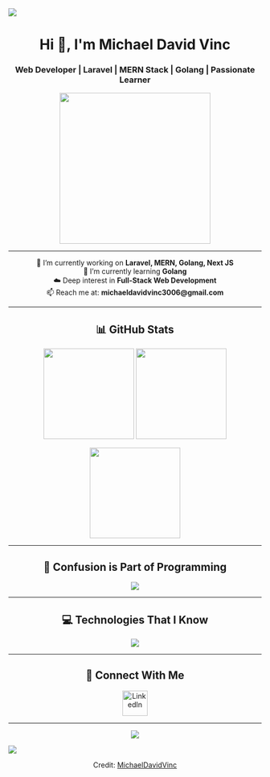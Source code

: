 <!-- Divider Gradient -->
<img src="https://user-images.githubusercontent.com/73097560/115834477-dbab4500-a447-11eb-908a-139a6edaec5c.gif" />

<!-- Heading -->
<h1 align="center">Hi 👋, I'm Michael David Vinc</h1>
<h3 align="center">Web Developer | Laravel | MERN Stack | Golang | Passionate Learner</h3>

<!-- Dino GIF -->
<div align="center">
  <img src="https://github.com/vimalverma558/vimalverma558/blob/v2/img/dino.gif" width="300"/>
</div>

---

<!-- Quick Info -->
<p align="center">
  🔭 I’m currently working on <strong>Laravel, MERN, Golang, Next JS</strong> <br />
  🌱 I’m currently learning <strong>Golang</strong> <br />
  ☁️ Deep interest in <strong>Full-Stack Web Development</strong> <br />
  📫 Reach me at: <strong>michaeldavidvinc3006@gmail.com</strong>
</p>

---

<!-- GitHub Stats Section -->
<h2 align="center">📊 GitHub Stats</h2>

<p align="center">
  <img src="https://github-readme-stats.vercel.app/api?username=michaeldavidvinc1&show_icons=true&theme=algolia" height="180"/>
  <img src="https://github-readme-stats.vercel.app/api/top-langs/?username=michaeldavidvinc1&layout=compact&theme=algolia" height="180"/>
</p>

<!-- GitHub Streak -->
<p align="center">
  <img src="https://github-readme-streak-stats.herokuapp.com/?user=michaeldavidvinc1&theme=algolia&border_radius=10" height="180"/>
</p>

---

<!-- Quotes or Mantra -->
<h2 align="center">🧠 Confusion is Part of Programming</h2>

<p align="center">
  <img src="https://readme-typing-svg.herokuapp.com?font=Fira+Code&size=20&pause=1000&center=true&vCenter=true&width=435&lines=Always+learning+new+things!;Code.+Build.+Improve.;Full-stack+developer+on+the+rise." />
</p>

---

<!-- Tech Stack Icons -->
<h2 align="center">💻 Technologies That I Know</h2>

<p align="center">
  <img src="https://skillicons.dev/icons?i=git,postgres,prisma,express,github,js,mongodb,mysql,nextjs,nodejs,postman,react,tailwind,ts,vscode,laravel,php,supabase&perline=8" />
</p>

---

<!-- Contact Section -->
<h2 align="center">🤝 Connect With Me</h2>

<p align="center">
  <a href="https://www.linkedin.com/in/michael-david-vinc-9b096a210/" target="_blank">
    <img src="https://user-images.githubusercontent.com/88904952/234979284-68c11d7f-1acc-4f0c-ac78-044e1037d7b0.png" height="50" width="50" alt="LinkedIn" />
  </a>
</p>

---

<!-- Visitors Count -->
<p align="center">
  <img src="https://komarev.com/ghpvc/?username=michaeldavidvinc1&style=flat-square&color=blue" />
</p>

<!-- Footer Divider -->
<img src="https://user-images.githubusercontent.com/73097560/115834477-dbab4500-a447-11eb-908a-139a6edaec5c.gif" />

<p align="center">
  Credit: <a href="https://github.com/michaeldavidvinc1">MichaelDavidVinc</a>
</p>
